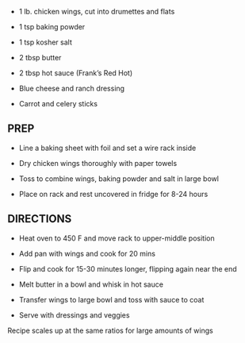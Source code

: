 - 1 lb. chicken wings, cut into drumettes and flats

- 1 tsp baking powder

- 1 tsp kosher salt

- 2 tbsp butter

- 2 tbsp hot sauce (Frank’s Red Hot)

- Blue cheese and ranch dressing

- Carrot and celery sticks

## PREP

- Line a baking sheet with foil and set a wire rack inside

- Dry chicken wings thoroughly with paper towels

- Toss to combine wings, baking powder and salt in large bowl

- Place on rack and rest uncovered in fridge for 8-24 hours

## DIRECTIONS

- Heat oven to 450 F and move rack to upper-middle position

- Add pan with wings and cook for 20 mins

- Flip and cook for 15-30 minutes longer, flipping again near the end

- Melt butter in a bowl and whisk in hot sauce

- Transfer wings to large bowl and toss with sauce to coat

- Serve with dressings and veggies

Recipe scales up at the same ratios for large amounts of wings

